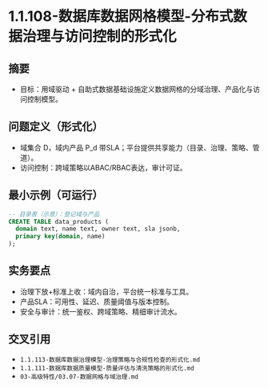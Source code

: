 ﻿# 1.1.108-数据库数据网格模型-分布式数据治理与访问控制的形式化

## 摘要

- 目标：用域驱动 + 自助式数据基础设施定义数据网格的分域治理、产品化与访问控制模型。

## 问题定义（形式化）

- 域集合 D，域内产品 P_d 带SLA；平台提供共享能力（目录、治理、策略、管道）。
- 访问控制：跨域策略以ABAC/RBAC表达，审计可证。

## 最小示例（可运行）

```sql
-- 目录表（示意）：登记域与产品
CREATE TABLE data_products (
  domain text, name text, owner text, sla jsonb,
  primary key(domain, name)
);
```

## 实务要点

- 治理下放+标准上收：域内自治，平台统一标准与工具。
- 产品SLA：可用性、延迟、质量阈值与版本控制。
- 安全与审计：统一鉴权、跨域策略、精细审计流水。

## 交叉引用

- `1.1.113-数据库数据治理模型-治理策略与合规性检查的形式化.md`
- `1.1.111-数据库数据质量模型-质量评估与清洗策略的形式化.md`
- `03-高级特性/03.07-数据网格与域治理.md`
